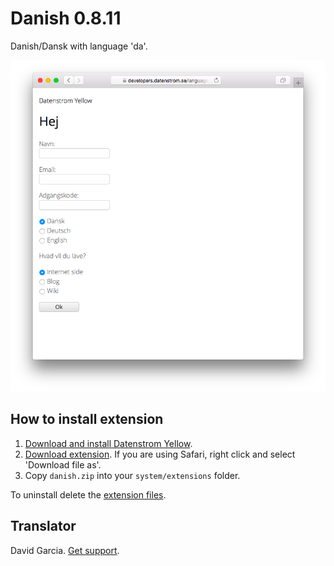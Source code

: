 Danish 0.8.11
============
Danish/Dansk with language 'da'.

<p align="center"><img src="danish-screenshot.png?raw=true" alt="Screenshot"></p>

## How to install extension

1. [Download and install Datenstrom Yellow](https://github.com/datenstrom/yellow/).
2. [Download extension](https://github.com/datenstrom/yellow-extensions/raw/master/zip/danish.zip). If you are using Safari, right click and select 'Download file as'.
3. Copy `danish.zip` into your `system/extensions` folder.

To uninstall delete the [extension files](extension.ini).

## Translator

David Garcia. [Get support](https://developers.datenstrom.se/help/support).
